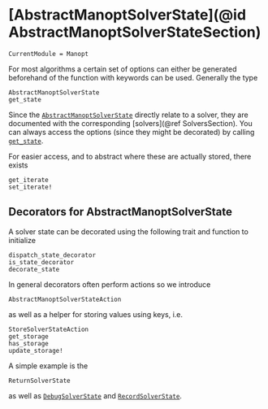 # [AbstractManoptSolverState](@id AbstractManoptSolverStateSection)

```@meta
CurrentModule = Manopt
```

For most algorithms a certain set of options can either be
generated beforehand of the function with keywords can be used.
Generally the type

```@docs
AbstractManoptSolverState
get_state
```

Since the [`AbstractManoptSolverState`](@ref) directly relate to a solver, they are documented with the
corresponding [solvers](@ref SolversSection).
You can always access the options (since they
might be decorated) by calling [`get_state`](@ref).

For easier access, and to abstract where these are actually stored, there exists

```@docs
get_iterate
set_iterate!
```

## Decorators for AbstractManoptSolverState

A solver state can be decorated using the following trait and function to initialize

```@docs
dispatch_state_decorator
is_state_decorator
decorate_state
```

In general decorators often perform actions so we introduce

```@docs
AbstractManoptSolverStateAction
```

as well as a helper for storing values using keys, i.e.

```@docs
StoreSolverStateAction
get_storage
has_storage
update_storage!
```

A simple example is the

```@docs
ReturnSolverState
```

as well as [`DebugSolverState`](@ref) and [`RecordSolverState`](@ref).